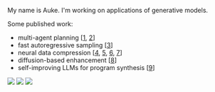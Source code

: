 My name is Auke. I'm working on applications of generative models.

Some published work:
- multi-agent planning \[[1](http://www.v6.fransoliehoek.net/docs/Wiggers16arxiv.pdf), [2](https://arxiv.org/pdf/1812.01254)\]
- fast autoregressive sampling \[[3](https://proceedings.mlr.press/v119/wiggers20a.html)\]
- neural data compression \[[4](https://arxiv.org/abs/2111.10302), [5](https://dl.acm.org/doi/pdf/10.1145/3524273.3532906), [6](https://openaccess.thecvf.com/content/WACV2024/html/van_Rozendaal_MobileNVC_Real-Time_1080p_Neural_Video_Compression_on_a_Mobile_Device_WACV_2024_paper.html), [7](https://openaccess.thecvf.com/content/WACV2023/html/Pourreza_Boosting_Neural_Video_Codecs_by_Exploiting_Hierarchical_Redundancy_WACV_2023_paper.html)\]
- diffusion-based enhancement \[[8](https://arxiv.org/abs/2301.05489)\]
- self-improving LLMs for program synthesis \[[9](https://arxiv.org/abs/2402.04858)\]

[![](https://img.shields.io/badge/aukejw.github.io-0e7d1b)](https://aukejw.github.io/)
[![](https://img.shields.io/badge/Google%20Scholar-%2320beff?color=1f1f18&logo=google-scholar&style=flat-square)](https://scholar.google.com/citations?user=rrwwB4cAAAAJ) 
[![](https://img.shields.io/badge/-Bluesky-3686f7?style=flat&logo=icloud&logoColor=white)](https://bsky.app/profile/aukejw.bsky.social)
